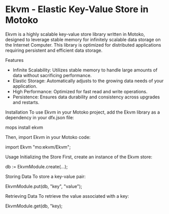 # Ekvm - Elastic Key-Value Store in Motoko

Ekvm is a highly scalable key-value store library written in Motoko, designed to leverage stable memory for infinitely scalable data storage on the Internet Computer. This library is optimized for distributed applications requiring persistent and efficient data storage.

Features
* Infinite Scalability: Utilizes stable memory to handle large amounts of data without sacrificing performance.
* Elastic Storage: Automatically adjusts to the growing data needs of your application.
* High Performance: Optimized for fast read and write operations.
* Persistence: Ensures data durability and consistency across upgrades and restarts.

Installation
To use Ekvm in your Motoko project, add the Ekvm library as a dependency in your dfx.json file:

mops install ekvm

Then, import Ekvm in your Motoko code:

import Ekvm "mo:ekvm/Ekvm";


Usage
Initializing the Store
First, create an instance of the Ekvm store:

db := EkvmModule.create(...);

Storing Data
To store a key-value pair:

EkvmModule.put(db, "key", "value");

Retrieving Data
To retrieve the value associated with a key:

EkvmModule.get(db, "key);
